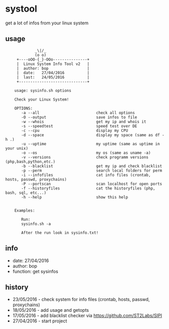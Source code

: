 # systool
get a lot of infos from your linux system

## usage
```
             _\|/_
             (o o)
     +----oOO-{_}-OOo---------------+
     |  Linux System Info Tool v2   |
     |  author: bop                 |
     |  date:   27/04/2016          |
     |  last:   24/05/2016          |
     +------------------------------+

    usage: sysinfo.sh options

    Check your Linux System!

    OPTIONS:
       -a --all                         check all options
       -O --output                      save infos to file
       -w --whois                       get my ip and whois it
       -s --speedtest                   speed test over DE
       -c --cpu                         display my CPU
       -d --space                       display my space (same as df -h .)
       -u --uptime                      my uptime (same as uptime in your unix)
       -o --os                          my os (same as uname -a)
       -v --versions                    check programm versions (php,bash,python,etc.)
       -b --blacklist                   get my ip and check blacklist
       -p --perm                        search local folders for perm
       -i --infofiles                   cat info files (crontab, hosts, passwd, proxychains)
       -P --portscan                    scan localhost for open ports
       -f --historyfiles                cat the historyfiles (php, bash, sql, etc...)
       -h --help                        show this help


    Examples:

       Run:
       sysinfo.sh -a
       
       After the run look in sysinfo.txt!

```

## info
* date: 27/04/2016
* author: bop
* function: get sysinfos

## history
  - 23/05/2016 - check system for info files (crontab, hosts, passwd, proxychains)
  - 18/05/2016 - add usage and getopts
  - 17/05/2016 - add blacklist checker via https://github.com/ST2Labs/SIPI
  - 27/04/2016 - start project

